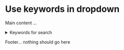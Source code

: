 # Use keywords in dropdown

Main content ...

<details>
  <summary>Keywords for search</summary>
  
    superuniquekey329048209482309428402492
</details>

Footer... nothing should go here

